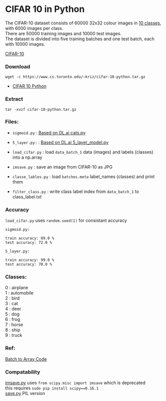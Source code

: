 # CIFAR 10 in Python

The CIFAR-10 dataset consists of 60000 32x32 colour images in [10 classes](https://github.com/EN10/CIFAR#classes), with 6000 images per class.  
There are 50000 training images and 10000 test images.  
The dataset is divided into five training batches and one test batch, each with 10000 images.

[CIFAR-10](https://www.cs.toronto.edu/~kriz/cifar.html)  

### Download

    wget -c https://www.cs.toronto.edu/~kriz/cifar-10-python.tar.gz

* [CIFAR 10 Python](https://www.cs.toronto.edu/~kriz/cifar-10-python.tar.gz)

### Extract

    tar -xvzf cifar-10-python.tar.gz

### Files:

* `sigmoid.py` : [Based on DL.ai cats.py](https://github.com/EN10/DL.ai/blob/master/w2/cats.py)

* `5_layer.py:` : [Based on DL.ai 5_layer_model.py](https://github.com/EN10/DL.ai/blob/master/w4/5_layer_model.py)

* `load_cifar.py` : load `data_batch_1` data (images) and labels (classes) into a np.array 

* `imsave.py` : save an image from CIFAR-10 as JPG

* `classe_lables.py` : load `batches.meta` label_names (classes) and print them  

* `filter_class.py` : write class label index from `data_batch_1` to class_label.txt

### Accuracy
`load_cifar.py` uses `random.seed(1)` for consistant accuracy  

`sigmoid.py:`

    train accuracy: 89.0 %
    test accuracy: 72.0 %

`5_layer.py:`

    train accuracy: 99.0 %
    test accuracy: 70.0 %

### Classes:

0 : airplane  
1 : automobile  
2 : bird  
3 : cat  
4 : deer  
5 : dog  
6 : frog  
7 : horse  
8 : ship  
9 : truck  

### Ref:

[Batch to Array Code](https://gist.github.com/juliensimon/273bef4c5b4490c687b2f92ee721b546)

### Compatability
[imsave.py](https://github.com/EN10/CIFAR/blob/master/imsave.py) uses `from scipy.misc import imsave` which is deprecated  
this requires `sudo pip install scipy==0.16.1`  
[save.py](https://github.com/EN10/KerasCIFAR/blob/master/save.py) PIL version